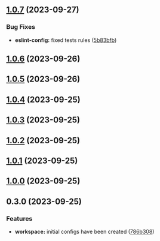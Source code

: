 

## [1.0.7](https://github.com/Yurchishin/anylint/compare/prettier-config-v1.0.6...prettier-config-v1.0.7) (2023-09-27)


### Bug Fixes

* **eslint-config:** fixed tests rules ([5b83bfb](https://github.com/Yurchishin/anylint/commit/5b83bfb551e2d4eeaa76ebb53fff01ad37351409))

## [1.0.6](https://github.com/Yurchishin/anylint/compare/prettier-config-v1.0.5...prettier-config-v1.0.6) (2023-09-26)

## [1.0.5](https://github.com/Yurchishin/anylint/compare/prettier-config-v1.0.4...prettier-config-v1.0.5) (2023-09-26)

## [1.0.4](https://github.com/Yurchishin/anylint/compare/prettier-config-v1.0.3...prettier-config-v1.0.4) (2023-09-25)

## [1.0.3](https://github.com/Yurchishin/anylint/compare/prettier-config-v1.0.2...prettier-config-v1.0.3) (2023-09-25)

## [1.0.2](https://github.com/Yurchishin/anylint/compare/prettier-config-v1.0.1...prettier-config-v1.0.2) (2023-09-25)

## [1.0.1](https://github.com/Yurchishin/anylint/compare/prettier-config-v1.0.0...prettier-config-v1.0.1) (2023-09-25)

## [1.0.0](https://github.com/Yurchishin/anylint/compare/prettier-config-v0.3.1...prettier-config-v1.0.0) (2023-09-25)

## 0.3.0 (2023-09-25)

### Features

- **workspace:** initial configs have been created ([786b308](https://github.com/Yurchishin/anylint/commit/4cb568a744e417a749644a8df5be243db2a9861f))